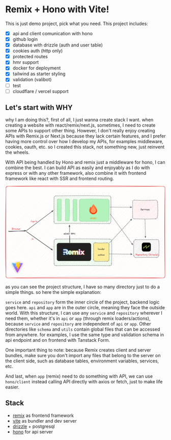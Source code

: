# Remix + Hono with Vite!

This is just demo project, pick what you need. This project includes:

- [x] api and client comunication with hono
- [x] github login
- [x] database with drizzle (auth and user table)
- [x] cookies auth (http only)
- [x] protected routes
- [x] hmr support
- [x] docker for deployment
- [x] tailwind as starter styling
- [x] validation (valibot)
- [ ] test
- [ ] cloudflare / vercel support

## Let's start with WHY

why I am doing this?, first of all, I just wanna create stack I want. when creating a website with react/remix/next.js, sometimes, I need to create some APIs to support other thing. However, I don't really enjoy creating APIs with Remix.js or Next.js because they lack certain features, and I prefer having more control over how I develop my APIs, for examples middleware, cookies, oauth, etc. so I created this stack, not something new, just reinvent the wheels.

With API being handled by Hono and remix just a middleware for hono, I can combine the best. I can build API as easily and enjoyably as I do with express or with any other framework, also combine it with frontend framework like react with SSR and frontend routing.

![arch](./docs/remix-vite-hono.png)

as you can see the project structure, I have so many directory just to do a simple things. so here the simple explanation:

`service` and `repository` form the inner circle of the project, backend logic goes here. `api` and `app` are in the outer circle, meaning they face the outside world. With this structure, I can use any `service` and `repository` wherever I need them, whether it's in `api` or `app` (through remix loaders/actions), because `service` and `repository` are independent of `api` or `app`. Other directories like `schema` and `utils` contain global files that can be accessed from anywhere. for examples, I use the same type and validation schema in api endpoint and on frontend with Tanstack Form.

One important thing to note: because Remix creates client and server bundles, make sure you don't import any files that belong to the server on the client side, such as database tables, environment variables, services, etc.

And last, when `app` (remix) need to do something with API, we can use `hono/client` instead calling API directly with axios or fetch, just to make life easier.

## Stack

- [remix](https://remix.run/) as frontend framework
- [vite](https://vitejs.dev) as bundler and dev server
- [drizzle](https://orm.drizzle.team/) + postgresql
- [hono](https://hono.dev/) for api server
